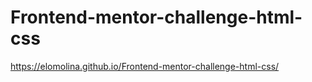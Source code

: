 # Frontend-mentor-challenge-html-css
https://elomolina.github.io/Frontend-mentor-challenge-html-css/
